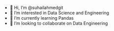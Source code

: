 - 👋 Hi, I’m @suhailahmedgit
- 👀 I’m interested in Data Science and Engineering
- 🌱 I’m currently learning Pandas
- 💞️ I’m looking to collaborate on Data Engineering

<!---
suhailahmedgit/suhailahmedgit is a ✨ special ✨ repository because its `README.md` (this file) appears on your GitHub profile.
You can click the Preview link to take a look at your changes.
--->
